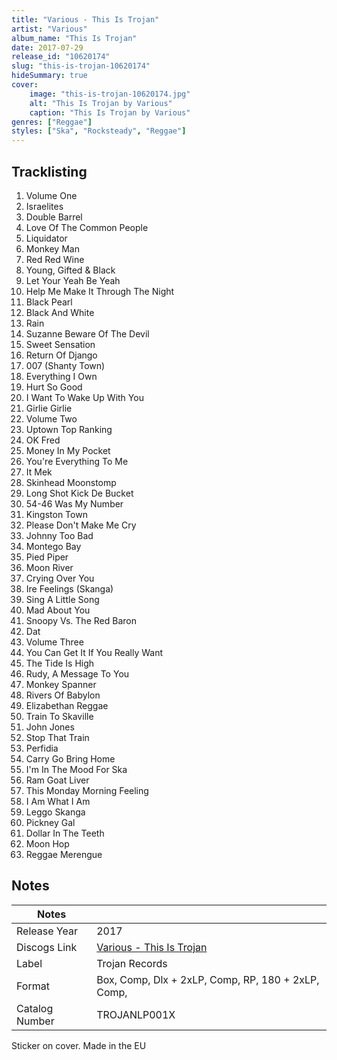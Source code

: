 ```yaml
---
title: "Various - This Is Trojan"
artist: "Various"
album_name: "This Is Trojan"
date: 2017-07-29
release_id: "10620174"
slug: "this-is-trojan-10620174"
hideSummary: true
cover:
    image: "this-is-trojan-10620174.jpg"
    alt: "This Is Trojan by Various"
    caption: "This Is Trojan by Various"
genres: ["Reggae"]
styles: ["Ska", "Rocksteady", "Reggae"]
---
```


## Tracklisting
1. Volume One
2. Israelites
3. Double Barrel
4. Love Of The Common People
5. Liquidator
6. Monkey Man
7. Red Red Wine
8. Young, Gifted & Black
9. Let Your Yeah Be Yeah
10. Help Me Make It Through The Night
11. Black Pearl
12. Black And White
13. Rain
14. Suzanne Beware Of The Devil
15. Sweet Sensation
16. Return Of Django
17. 007 (Shanty Town)
18. Everything I Own
19. Hurt So Good
20. I Want To Wake Up With You
21. Girlie Girlie
22. Volume Two
23. Uptown Top Ranking
24. OK Fred
25. Money In My Pocket
26. You're Everything To Me
27. It Mek
28. Skinhead Moonstomp
29. Long Shot Kick De Bucket
30. 54-46 Was My Number
31. Kingston Town
32. Please Don't Make Me Cry
33. Johnny Too Bad
34. Montego Bay
35. Pied Piper
36. Moon River
37. Crying Over You
38. Ire Feelings (Skanga)
39. Sing A Little Song
40. Mad About You
41. Snoopy Vs. The Red Baron
42. Dat
43. Volume Three
44. You Can Get It If You Really Want
45. The Tide Is High
46. Rudy, A Message To You
47. Monkey Spanner
48. Rivers Of Babylon
49. Elizabethan Reggae
50. Train To Skaville
51. John Jones
52. Stop That Train
53. Perfidia
54. Carry Go Bring Home
55. I'm In The Mood For Ska
56. Ram Goat Liver
57. This Monday Morning Feeling
58. I Am What I Am
59. Leggo Skanga
60. Pickney Gal
61. Dollar In The Teeth
62. Moon Hop
63. Reggae Merengue



## Notes

| Notes          |             |
| ---------------| ----------- |
| Release Year   | 2017 |
| Discogs Link   | [Various - This Is Trojan](https://www.discogs.com/release/10620174-Various-This-Is-Trojan) |
| Label          | Trojan Records |
| Format         | Box, Comp, Dlx + 2xLP, Comp, RP, 180 + 2xLP, Comp, |
| Catalog Number | TROJANLP001X |

Sticker on cover.  Made in the EU

